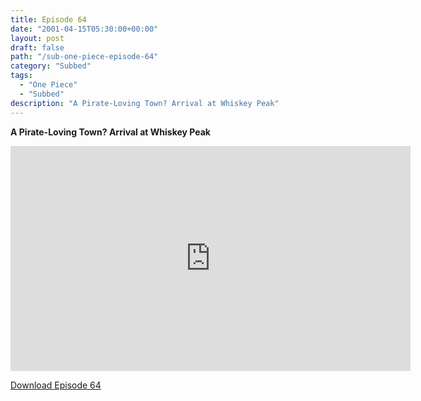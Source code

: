 ```yaml
---
title: Episode 64
date: "2001-04-15T05:30:00+00:00"
layout: post
draft: false
path: "/sub-one-piece-episode-64"
category: "Subbed"
tags:
  - "One Piece"
  - "Subbed"
description: "A Pirate-Loving Town? Arrival at Whiskey Peak"
---
```


**A Pirate-Loving Town? Arrival at Whiskey Peak**

<iframe width="640" height="360" src="https://www.rapidvideo.com/e/FX3C07GTJY" frameborder="0" marginwidth=0 marginheight=0 scrolling=no allowfullscreen></iframe>

<a href="http://ouo.io/qs/eCodkFEQ?s=https://rapidvid.to/d/https://www.rapidvideo.com/e/FX3C07GTJY">Download Episode 64</a>
